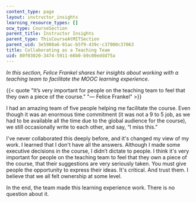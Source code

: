 ```yaml
---
content_type: page
layout: instructor_insights
learning_resource_types: []
ocw_type: CourseSection
parent_title: Instructor Insights
parent_type: ThisCourseAtMITSection
parent_uid: 3e5908a6-91ac-b5f9-439c-c37900c37063
title: Collaborating as a Teaching Team
uid: 80f03020-3474-5911-66b0-b9c00eddd75a
---
```


_In this section, Felice Frankel shares her insights about working with a teaching team to facilitate the MOOC learning experience._

{{< quote "It’s very important for people on the teaching team to feel that they own a piece of the course." "— Felice Frankel" >}}

I had an amazing team of five people helping me facilitate the course. Even though it was an enormous time commitment (it was not a 9 to 5 job, as we had to be available all the time due to the global audience for the course), we still occasionally write to each other, and say, “I miss this.”

I've never collaborated this deeply before, and it's changed my view of my work. I learned that I don't have all the answers. Although I made some executive decisions in the course, I didn’t dictate to people. I think it's very important for people on the teaching team to feel that they own a piece of the course, that their suggestions are very seriously taken. You must give people the opportunity to express their ideas. It's critical. And trust them. I believe that we all felt ownership at some level.

In the end, the team made this learning experience work. There is no question about it.